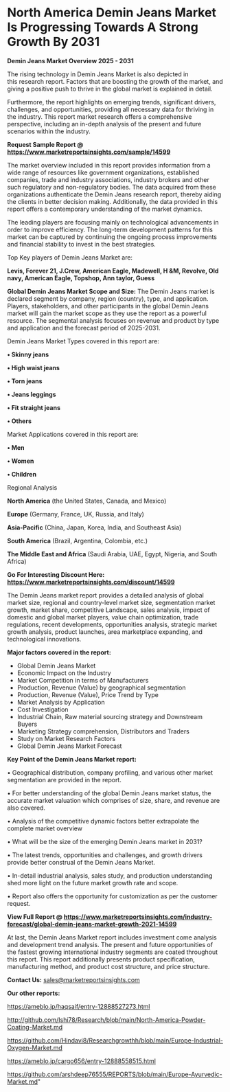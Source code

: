  # North America Demin Jeans Market Is Progressing Towards A Strong Growth By 2031

<Strong> Demin Jeans Market Overview 2025 - 2031</strong>

The rising technology in Demin Jeans Market is also depicted in this research report. Factors that are boosting the growth of the market, and giving a positive push to thrive in the global market is explained in detail.

Furthermore, the report highlights on emerging trends, significant drivers, challenges, and opportunities, providing all necessary data for thriving in the industry. This report market research offers a comprehensive perspective, including an in-depth analysis of the present and future scenarios within the industry.

<strong>Request Sample Report @ <a href=https://www.marketreportsinsights.com/sample/14599>https://www.marketreportsinsights.com/sample/14599</a></strong>

The market overview included in this report provides information from a wide range of resources like government organizations, established companies, trade and industry associations, industry brokers and other such regulatory and non-regulatory bodies. The data acquired from these organizations authenticate the Demin Jeans research report, thereby aiding the clients in better decision making. Additionally, the data provided in this report offers a contemporary understanding of the market dynamics.

The leading players are focusing mainly on technological advancements in order to improve efficiency. The long-term development patterns for this market can be captured by continuing the ongoing process improvements and financial stability to invest in the best strategies.

Top Key players of Demin Jeans Market are:

<strong>Levis, Forever 21, J.Crew, American Eagle, Madewell, H &M, Revolve, Old navy, American Eagle, Topshop, Ann taylor, Guess</strong>

<strong><b>Global Demin Jeans Market Scope and Size:</b></strong>
The Demin Jeans market is declared segment by company, region (country), type, and application. Players, stakeholders, and other participants in the global Demin Jeans market will gain the market scope as they use the report as a powerful resource. The segmental analysis focuses on revenue and product by type and application and the forecast period of 2025-2031.

Demin Jeans Market Types covered in this report are:

<strong>• Skinny jeans

• High waist jeans

• Torn jeans

• Jeans leggings

• Fit straight jeans

• Others</strong>

Market Applications covered in this report are:

<strong>• Men

• Women

• Children</strong> 

Regional Analysis

<strong>North America</strong> (the United States, Canada, and Mexico)

<strong>Europe</strong> (Germany, France, UK, Russia, and Italy)

<strong>Asia-Pacific</strong> (China, Japan, Korea, India, and Southeast Asia)

<strong>South America</strong> (Brazil, Argentina, Colombia, etc.)

<strong>The Middle East and Africa</strong> (Saudi Arabia, UAE, Egypt, Nigeria, and South Africa)

<strong>Go For Interesting Discount Here: <a href=https://www.marketreportsinsights.com/discount/14599>https://www.marketreportsinsights.com/discount/14599</a></strong>

The Demin Jeans market report provides a detailed analysis of global market size, regional and country-level market size, segmentation market growth, market share, competitive Landscape, sales analysis, impact of domestic and global market players, value chain optimization, trade regulations, recent developments, opportunities analysis, strategic market growth analysis, product launches, area marketplace expanding, and technological innovations.

<strong><b>Major factors covered in the report:</b></strong>
<ul>
  <li>Global Demin Jeans Market </li>
  <li>Economic Impact on the Industry</li>
  <li>Market Competition in terms of Manufacturers</li>
  <li>Production, Revenue (Value) by geographical segmentation</li>
  <li>Production, Revenue (Value), Price Trend by Type</li>
  <li>Market Analysis by Application</li>
  <li>Cost Investigation</li>
  <li>Industrial Chain, Raw material sourcing strategy and Downstream Buyers</li>
  <li>Marketing Strategy comprehension, Distributors and Traders</li>
  <li>Study on Market Research Factors</li>
  <li>Global Demin Jeans Market Forecast</li>
</ul>

<strong><b>Key Point of the Demin Jeans Market report:</b></strong>

• Geographical distribution, company profiling, and various other market segmentation are provided in the report.

• For better understanding of the global Demin Jeans market status, the accurate market valuation which comprises of size, share, and revenue are also covered.

• Analysis of the competitive dynamic factors better extrapolate the complete market overview

• What will be the size of the emerging Demin Jeans market in 2031?

• The latest trends, opportunities and challenges, and growth drivers provide better construal of the Demin Jeans Market.

• In-detail industrial analysis, sales study, and production understanding shed more light on the future market growth rate and scope.

• Report also offers the opportunity for customization as per the customer request.

<strong><b>View Full Report @ <a href=https://www.marketreportsinsights.com/industry-forecast/global-demin-jeans-market-growth-2021-14599>https://www.marketreportsinsights.com/industry-forecast/global-demin-jeans-market-growth-2021-14599</a></b></strong>


At last, the Demin Jeans Market report includes investment come analysis and development trend analysis. The present and future opportunities of the fastest growing international industry segments are coated throughout this report. This report additionally presents product specification, manufacturing method, and product cost structure, and price structure.

<strong>Contact Us:</strong>
sales@marketreportsinsights.com

<strong>Our other reports:</strong>

<a href=https://ameblo.jp/haqsaif/entry-12888527273.html>https://ameblo.jp/haqsaif/entry-12888527273.html</a>

<a href=http://github.com/Ishi78/Research/blob/main/North-America-Powder-Coating-Market.md>http://github.com/Ishi78/Research/blob/main/North-America-Powder-Coating-Market.md</a>

<a href=https://github.com/Hindavi8/Researchgrowthh/blob/main/Europe-Industrial-Oxygen-Market.md>https://github.com/Hindavi8/Researchgrowthh/blob/main/Europe-Industrial-Oxygen-Market.md</a>

<a href=https://ameblo.jp/cargo656/entry-12888558515.html>https://ameblo.jp/cargo656/entry-12888558515.html</a>

<a href=https://github.com/arshdeep76555/REPORTS/blob/main/Europe-Ayurvedic-Market.md>https://github.com/arshdeep76555/REPORTS/blob/main/Europe-Ayurvedic-Market.md</a>"

